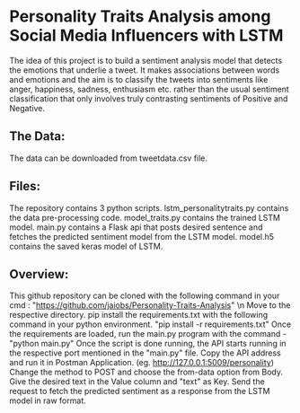 # Personality Traits Analysis among Social Media Influencers with LSTM

The idea of this project is to build a sentiment analysis model that detects the emotions that underlie a tweet. It makes associations between words and emotions and the aim is to classify the tweets into sentiments like anger, happiness, sadness, enthusiasm etc. rather than the usual sentiment classification that only involves truly contrasting sentiments of Positive and Negative.

## The Data:
The data can be downloaded from tweetdata.csv file.

## Files:
The repository contains 3 python scripts. 
lstm_personalitytraits.py contains the data pre-processing code. 
model_traits.py contains the trained LSTM model.
main.py contains a Flask api that posts desired sentence and fetches the predicted sentiment model from the LSTM model.
model.h5 contains the saved keras model of LSTM.

## Overview:
This github repository can be cloned with the following command in your cmd : "https://github.com/jaiobs/Personality-Traits-Analysis" \n
Move to the respective directory.
pip install the requirements.txt with the following command in your python environment. "pip install -r requirements.txt"
Once the requirements are loaded, run the main.py program with the command - "python main.py"
Once the script is done running, the API starts running in the respective port mentioned in the "main.py" file.
Copy the API address and run it in Postman Application. (eg. http://127.0.0.1:5009/personality)
Change the method to POST and choose the from-data option from Body. Give the desired text in the Value column and "text" as Key.
Send the request to fetch the predicted sentiment as a response from the LSTM model in raw format.

